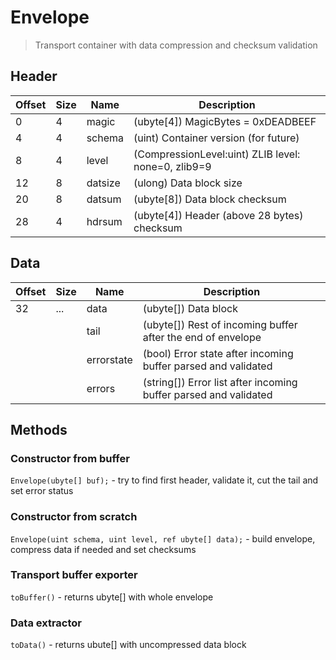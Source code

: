 # Envelope

> Transport container with data compression and checksum validation

## Header

| Offset | Size | Name | Description |
| ------ | ---- | ---- | ----------  |
| 0 | 4 | magic | (ubyte[4]) MagicBytes = 0xDEADBEEF |
| 4 | 4 | schema | (uint) Container version (for future) |
| 8 | 4 | level | (CompressionLevel:uint) ZLIB level: none=0, zlib9=9 |
| 12 | 8 | datsize | (ulong) Data block size |
| 20 | 8 | datsum | (ubyte[8]) Data block checksum |
| 28 | 4 | hdrsum | (ubyte[4]) Header (above 28 bytes) checksum |

## Data

| Offset | Size | Name | Description |
| ------ | ---- | ---- | ----------  |
| 32 | ... | data | (ubyte[]) Data block |
| | | tail | (ubyte[]) Rest of incoming buffer after the end of envelope |
| | | errorstate | (bool) Error state after incoming buffer parsed and validated |
| | | errors | (string[]) Error list after incoming buffer parsed and validated |

## Methods

### Constructor from buffer

` Envelope(ubyte[] buf); ` - try to find first header, validate it, cut the tail and set error status

### Constructor from scratch

` Envelope(uint schema, uint level, ref ubyte[] data); ` - build envelope, compress data if needed and set checksums

### Transport buffer exporter

` toBuffer() ` - returns ubyte[] with whole envelope

### Data extractor

` toData() ` - returns ubute[] with uncompressed data block


